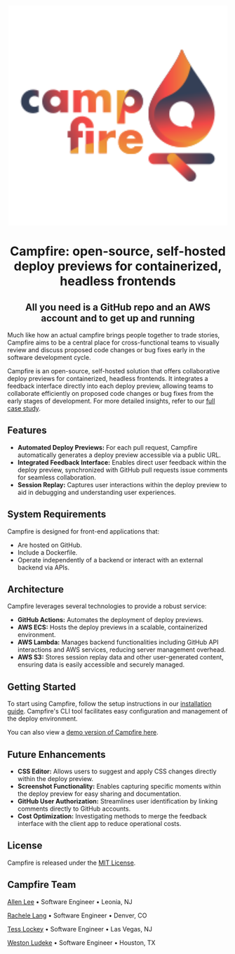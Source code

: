 <p align="center">
  <img src="https://github.com/campfire-previews/campfire-app/blob/main/src/assets/campfire.svg" width="500" height="auto" />
</p>

<h1 align="center">Campfire: open-source, self-hosted deploy previews for containerized, headless frontends</h1>
<h2 align="center">All you need is a GitHub repo and an AWS account and to get up and running</h2>

Much like how an actual campfire brings people together to trade stories, Campfire aims to be a central place for cross-functional teams to visually review and discuss proposed code changes or bug fixes early in the software development cycle.

Campfire is an open-source, self-hosted solution that offers collaborative deploy previews for containerized, headless frontends. It integrates a feedback interface directly into each deploy preview, allowing teams to collaborate efficiently on proposed code changes or bug fixes from the early stages of development. For more detailed insights, refer to our [full case study](#).

## Features
- **Automated Deploy Previews:** For each pull request, Campfire automatically generates a deploy preview accessible via a public URL.
- **Integrated Feedback Interface:** Enables direct user feedback within the deploy preview, synchronized with GitHub pull requests issue comments for seamless collaboration.
- **Session Replay:** Captures user interactions within the deploy preview to aid in debugging and understanding user experiences.

## System Requirements
Campfire is designed for front-end applications that:
- Are hosted on GitHub.
- Include a Dockerfile.
- Operate independently of a backend or interact with an external backend via APIs.

## Architecture
Campfire leverages several technologies to provide a robust service:
- **GitHub Actions:** Automates the deployment of deploy previews.
- **AWS ECS:** Hosts the deploy previews in a scalable, containerized environment.
- **AWS Lambda:** Manages backend functionalities including GitHub API interactions and AWS services, reducing server management overhead.
- **AWS S3:** Stores session replay data and other user-generated content, ensuring data is easily accessible and securely managed.

## Getting Started
To start using Campfire, follow the setup instructions in our [installation guide](#). Campfire's CLI tool facilitates easy configuration and management of the deploy environment.

You can also view a [demo version of Campfire here](#).

## Future Enhancements
- **CSS Editor:** Allows users to suggest and apply CSS changes directly within the deploy preview.
- **Screenshot Functionality:** Enables capturing specific moments within the deploy preview for easy sharing and documentation.
- **GitHub User Authorization:** Streamlines user identification by linking comments directly to GitHub accounts.
- **Cost Optimization:** Investigating methods to merge the feedback interface with the client app to reduce operational costs.

## License
Campfire is released under the [MIT License](LICENSE.txt).

## Campfire Team

[Allen Lee](#) • Software Engineer • Leonia, NJ

[Rachele Lang](#) • Software Engineer • Denver, CO

[Tess Lockey](#) • Software Engineer • Las Vegas, NJ

[Weston Ludeke](#) • Software Engineer • Houston, TX